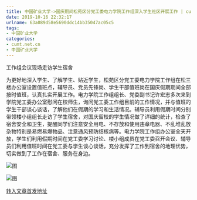 ```yaml
---
title: 中国矿业大学->国庆期间松苑区分党工委电力学院工作组深入学生社区开展工作 | cumt.net.cn
date: 2019-10-16 22:32:17
urlname: 63a089d58e5690ddc14bb35047ac05c5
tags: 
- 中国矿业大学
categories:
- cumt.net.cn
- 中国矿业大学
---
```

工作组会议现场走访学生宿舍

为更好地深入学生、了解学生、贴近学生，松苑区分党工委电力学院工作组在松三楼办公室设置值班点，辅导员、党员先锋岗、学生干部值班岗在国庆假期期间全部按时值班，认真扎实开展工作。电力学院工作组组长、党委副书记许宏志多次来到学院党工委办公室慰问在校师生，询问党工委工作组目前的工作情况，并与值班的学生干部谈心谈话，了解他们在假期的学习和生活情况。辅导员利用假期时间分别带领楼小组组长走访了学生宿舍，对国庆留校的学生情况做了详细的统计，检查了宿舍安全和卫生，提醒同学们注意安全用电、不存放和使用违章电器、不乱堆乱放杂物特别是易燃易爆物品、注意通风预防结核病等。电力学院工作组办公室全天开放，学生们利用假期时间在党工委学习讨论、楼小组成员在党工委召开会议、辅导员们利用值班时间在党工委与学生谈心谈话，充分发挥了工作到宿舍的地理优势，切实做到了工作在宿舍、服务在身边。

![图](http://xwzx.cumt.edu.cn/_upload/article/images/fb/1f/b96df6014c4c8046b12ed2bf20a7/adb4a548-c495-42cc-93b2-edfa33b38fbf.jpg)

![图](http://xwzx.cumt.edu.cn/_upload/article/images/fb/1f/b96df6014c4c8046b12ed2bf20a7/cd9079f2-d749-4bf2-9d35-0926b4be869e.jpg)

[转入文章首发地址](http://xwzx.cumt.edu.cn/4a/fa/c523a543482/page.htm)